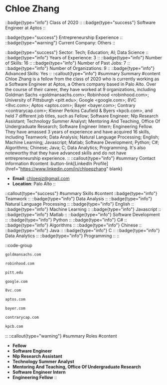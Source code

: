 # Chloe Zhang
::badge{type="info"}
Class of 2020
::
::badge{type="success"}
Software Engineer at Aptos
::

::badge{type="success"}
Entrepreneurship Experience
::
::badge{type="warning"}
Current Company: Others
::

::badge{type="success"}
Sector: Tech; Education; AI; Data Science
::
::badge{type="info"}
Years of Experience: 3
::
::badge{type="info"}
Number of Skills: 16
::
::badge{type="info"}
Number of Past Jobs: 7
::
::badge{type="info"}
Number of Organizations: 9
::
::badge{type="info"}
Advanced Skills: Yes
::
::callout{type="info"}
#summary
Summary
#content
Chloe Zhang is a fellow from the class of 2020 who is currently working as a Software Engineer at Aptos, a Others company based in Palo Alto. Over the course of their career, they have worked at 9 organizations, including Goldman Sachs <goldmansachs.com>; Robinhood <robinhood.com>; University of Pittsburgh <pitt.edu>; Google <google.com>; 8VC <8vc.com>; Aptos <aptos.com>; Bayer <bayer.com>; Contrary <contrarycap.com>; Kleiner Perkins Caufield & Byers <kpcb.com>, and held 7 different job titles, such as Fellow; Software Engineer; Nlp Research Assistant; Technology Summer Analyst; Mentoring And Teaching, Office Of Undergraduate Research; Software Engineer Intern; Engineering Fellow. They have amassed 3 years of experience and have acquired 16 skills, including Teamwork; Data Analysis; Natural Language Processing; English; Machine Learning; Javascript; Matlab; Software Development; Python; C#; Algorithms; Chinese; Java; C; Data Analytics; Programming. It's also noteworthy that they have advanced skills and do not have entrepreneurship experience.
::
::callout{type="info"}
#summary
Contact Information
#content
:button-link[LinkedIn Profile]{href="https://www.linkedin.com/in/chloeqzhang" blank}
- **Email**: chloeqjz@gmail.com
- **Location**: Palo Alto
::

::callout{type="success"}
#summary
Skills
#content
::badge{type="info"}
Teamwork
::
::badge{type="info"}
Data Analysis
::
::badge{type="info"}
Natural Language Processing
::
::badge{type="info"}
English
::
::badge{type="info"}
Machine Learning
::
::badge{type="info"}
Javascript
::
::badge{type="info"}
Matlab
::
::badge{type="info"}
Software Development
::
::badge{type="info"}
Python
::
::badge{type="info"}
C#
::
::badge{type="info"}
Algorithms
::
::badge{type="info"}
Chinese
::
::badge{type="info"}
Java
::
::badge{type="info"}
C
::
::badge{type="info"}
Data Analytics
::
::badge{type="info"}
Programming
::
::

::code-group
```bash [Goldman Sachs]
goldmansachs.com
```
```bash [Robinhood]
robinhood.com
```
```bash [University of Pittsburgh]
pitt.edu
```
```bash [Google]
google.com
```
```bash [8VC]
8vc.com
```
```bash [Aptos]
aptos.com
```
```bash [Bayer]
bayer.com
```
```bash [Contrary]
contrarycap.com
```
```bash [Kleiner Perkins Caufield & Byers]
kpcb.com
```
::
::callout{type="warning"}
#summary
Roles
#content
- **Fellow**
- **Software Engineer**
- **Nlp Research Assistant**
- **Technology Summer Analyst**
- **Mentoring And Teaching, Office Of Undergraduate Research**
- **Software Engineer Intern**
- **Engineering Fellow**
::

